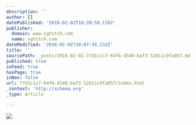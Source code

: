 ```yaml
---
description: ''
author: []
datePublished: '2016-02-02T10:20:58.176Z'
publisher:
  domain: www.sgtstch.com
  name: sgtstch.com
dateModified: '2016-02-02T10:07:34.232Z'
title: ''
sourcePath: _posts/2016-02-02-77d1c1c7-64f6-4540-baf3-52611c9fa057.md
published: true
inFeed: true
hasPage: true
inNav: false
url: 77d1c1c7-64f6-4540-baf3-52611c9fa057/index.html
_context: 'http://schema.org'
_type: Article

---
```

![](http://static1.squarespace.com/static/53282506e4b097bd81748a41/532828e7e4b04edd62c9ff03/5328299fe4b0bea727f83f3e/1439261190372/IMGP8882.jpg?format=2500w)